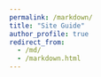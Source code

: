 ```yaml
---
permalink: /markdown/
title: "Site Guide"
author_profile: true
redirect_from: 
  - /md/
  - /markdown.html
---
```

